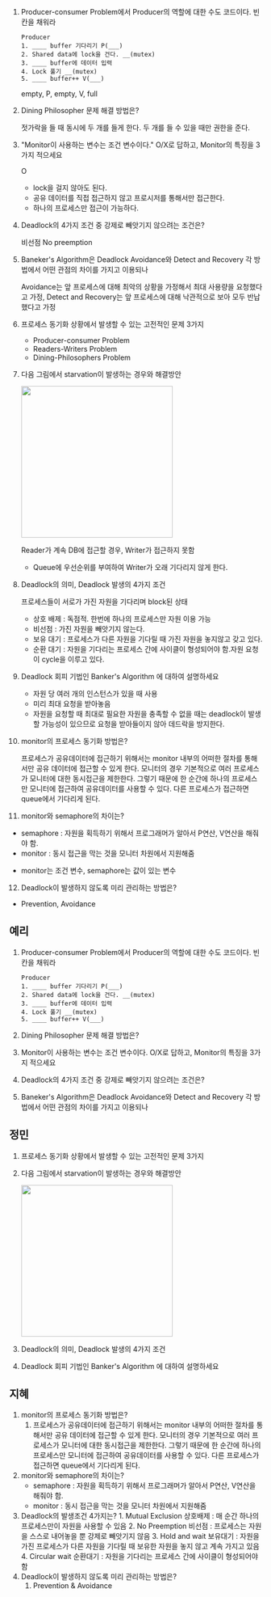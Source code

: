 1. Producer-consumer Problem에서 Producer의 역할에 대한 수도 코드이다. 빈칸을 채워라
   ```
   Producer
   1. ____ buffer 기다리기 P(___)
   2. Shared data에 lock을 건다. __(mutex)
   3. ____ buffer에 데이터 입력
   4. Lock 풀기 __(mutex)
   5. ____ buffer++ V(___)
   ```
   empty, P, empty, V, full
2. Dining Philosopher 문제 해결 방법은?

   젓가락을 들 때 동시에 두 개를 들게 한다. 두 개를 들 수 있을 때만 권한을 준다.

3. "Monitor이 사용하는 변수는 조건 변수이다." O/X로 답하고, Monitor의 특징을 3가지 적으세요

   O

   - lock을 걸지 않아도 된다.
   - 공유 데이터를 직접 접근하지 않고 프로시저를 통해서만 접근한다.
   - 하나의 프로세스만 접근이 가능하다.

4. Deadlock의 4가지 조건 중 강제로 빼앗기지 않으려는 조건은?

   비선점 No preemption

5. Baneker's Algorithm은 Deadlock Avoidance와 Detect and Recovery 각 방법에서 어떤 관점의 차이를 가지고 이용되나

   Avoidance는 앞 프로세스에 대해 최악의 상황을 가정해서 최대 사용량을 요청했다고 가정, Detect and Recovery는 앞 프로세스에 대해 낙관적으로 보아 모두 반납했다고 가정

6. 프로세스 동기화 상황에서 발생할 수 있는 고전적인 문제 3가지

   - Producer-consumer Problem
   - Readers-Writers Problem
   - Dining-Philosophers Problem

7. 다음 그림에서 starvation이 발생하는 경우와 해결방안

   <img src="https://s3.us-west-2.amazonaws.com/secure.notion-static.com/86f81446-9def-41fe-867d-7b474f6ee5e7/Untitled.png?X-Amz-Algorithm=AWS4-HMAC-SHA256&X-Amz-Content-Sha256=UNSIGNED-PAYLOAD&X-Amz-Credential=AKIAT73L2G45EIPT3X45%2F20220210%2Fus-west-2%2Fs3%2Faws4_request&X-Amz-Date=20220210T154026Z&X-Amz-Expires=86400&X-Amz-Signature=0b0a8608f3a28570815e44f0ba53af5da608039314d9f2d4f31cb2985ee3c84c&X-Amz-SignedHeaders=host&response-content-disposition=filename%20%3D%22Untitled.png%22&x-id=GetObject"
     height="300" />

   Reader가 계속 DB에 접근할 경우, Writer가 접근하지 못함

   - Queue에 우선순위를 부여하여 Writer가 오래 기다리지 않게 한다.

8. Deadlock의 의미, Deadlock 발생의 4가지 조건

   프로세스들이 서로가 가진 자원을 기다리며 block된 상태

   - 상호 배제 : 독점적. 한번에 하나의 프로세스만 자원 이용 가능
   - 비선점 : 가진 자원을 빼앗기지 않는다.
   - 보유 대기 : 프로세스가 다른 자원을 기다릴 때 가진 자원을 놓지않고 갖고 있다.
   - 순환 대기 : 자원을 기다리는 프로세스 간에 사이클이 형성되어야 함.자원 요청이 cycle을 이루고 있다.

9. Deadlock 회피 기법인 Banker's Algorithm 에 대하여 설명하세요

   - 자원 당 여러 개의 인스턴스가 있을 때 사용
   - 미리 최대 요청을 받아놓음
   - 자원을 요청할 때 최대로 필요한 자원을 충족할 수 없을 때는 deadlock이 발생할 가능성이 있으므로 요청을 받아들이지 않아 데드락을 방지한다.

10. monitor의 프로세스 동기화 방법은?

    프로세스가 공유데이터에 접근하기 위해서는 monitor 내부의 어떠한 절차를 통해서만 공유 데이터에 접근할 수 있게 한다. 모니터의 경우 기본적으로 여러 프로세스가 모니터에 대한 동시접근을 제한한다. 그렇기 때문에 한 순간에 하나의 프로세스만 모니터에 접근하여 공유데이터를 사용할 수 있다. 다른 프로세스가 접근하면 queue에서 기다리게 된다.

11. monitor와 semaphore의 차이는?

- semaphore : 자원을 획득하기 위해서 프로그래머가 알아서 P연산, V연산을 해줘야 함.
- monitor : 동시 접근을 막는 것을 모니터 차원에서 지원해줌

* monitor는 조건 변수, semaphore는 값이 있는 변수

12. Deadlock이 발생하지 않도록 미리 관리하는 방법은?

- Prevention, Avoidance

## 예리

1. Producer-consumer Problem에서 Producer의 역할에 대한 수도 코드이다. 빈칸을 채워라
   ```
   Producer
   1. ____ buffer 기다리기 P(___)
   2. Shared data에 lock을 건다. __(mutex)
   3. ____ buffer에 데이터 입력
   4. Lock 풀기 __(mutex)
   5. ____ buffer++ V(___)
   ```
2. Dining Philosopher 문제 해결 방법은?

3. Monitor이 사용하는 변수는 조건 변수이다. O/X로 답하고, Monitor의 특징을 3가지 적으세요

4. Deadlock의 4가지 조건 중 강제로 빼앗기지 않으려는 조건은?

5. Baneker's Algorithm은 Deadlock Avoidance와 Detect and Recovery 각 방법에서 어떤 관점의 차이를 가지고 이용되나

## 정민

1. 프로세스 동기화 상황에서 발생할 수 있는 고전적인 문제 3가지
2. 다음 그림에서 starvation이 발생하는 경우와 해결방안

   <img src="https://s3.us-west-2.amazonaws.com/secure.notion-static.com/86f81446-9def-41fe-867d-7b474f6ee5e7/Untitled.png?X-Amz-Algorithm=AWS4-HMAC-SHA256&X-Amz-Content-Sha256=UNSIGNED-PAYLOAD&X-Amz-Credential=AKIAT73L2G45EIPT3X45%2F20220210%2Fus-west-2%2Fs3%2Faws4_request&X-Amz-Date=20220210T154026Z&X-Amz-Expires=86400&X-Amz-Signature=0b0a8608f3a28570815e44f0ba53af5da608039314d9f2d4f31cb2985ee3c84c&X-Amz-SignedHeaders=host&response-content-disposition=filename%20%3D%22Untitled.png%22&x-id=GetObject"
    height="300" />

3. Deadlock의 의미, Deadlock 발생의 4가지 조건
4. Deadlock 회피 기법인 Banker's Algorithm 에 대하여 설명하세요

## 지혜

1. monitor의 프로세스 동기화 방법은?
   1. 프로세스가 공유데이터에 접근하기 위해서는 monitor 내부의 어떠한 절차를 통해서만 공유 데이터에 접근할 수 있게 한다. 모니터의 경우 기본적으로 여러 프로세스가 모니터에 대한 동시접근을 제한한다. 그렇기 때문에 한 순간에 하나의 프로세스만 모니터에 접근하여 공유데이터를 사용할 수 있다. 다른 프로세스가 접근하면 queue에서 기다리게 된다.
2. monitor와 semaphore의 차이는?
   - semaphore : 자원을 획득하기 위해서 프로그래머가 알아서 P연산, V연산을 해줘야 함.
   - monitor : 동시 접근을 막는 것을 모니터 차원에서 지원해줌
3. Deadlock의 발생조건 4가지는? 1. Mutual Exclusion
   상호배제 : 매 순간 하나의 프로세스만이 자원을 사용할 수 있음 2. No Preemption
   비선점 : 프로세스는 자원을 스스로 내어놓을 뿐 강제로 빼앗기지 않음 3. Hold and wait
   보유대기 : 자원을 가진 프로세스가 다른 자원을 기다릴 때 보유한 자원을 놓지 않고 계속 가지고 있음 4. Circular wait
   순환대기 : 자원을 기다리는 프로세스 간에 사이클이 형성되어야 함
4. Deadlock이 발생하지 않도록 미리 관리하는 방법은?
   1. Prevention & Avoidance
